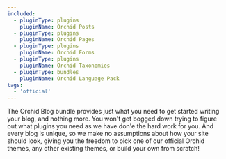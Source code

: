 ```yaml
---
included:
  - pluginType: plugins
    pluginName: Orchid Posts
  - pluginType: plugins
    pluginName: Orchid Pages
  - pluginType: plugins
    pluginName: Orchid Forms
  - pluginType: plugins
    pluginName: Orchid Taxonomies
  - pluginType: bundles
    pluginName: Orchid Language Pack
tags:
  - 'official'
---
```


The Orchid Blog bundle provides just what you need to get started writing your blog, and nothing more. You won't get 
bogged down trying to figure out what plugins you need as we have don'e the hard work for you. And every blog is unique, 
so we make no assumptions about how your site should look, giving you the freedom to pick one of our official Orchid
themes, any other existing themes, or build your own from scratch!

